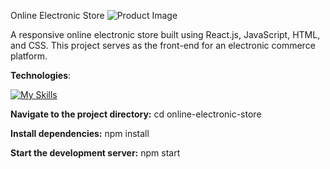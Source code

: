 Online Electronic Store
![Product Image](https://i.imgur.com/JRsK0d9.jpg)


A responsive online electronic store built using React.js, JavaScript, HTML, and CSS. This project serves as the front-end for an electronic commerce platform.

**Technologies**:


[![My Skills](https://skillicons.dev/icons?i=react,js,html,css)](https://skillicons.dev)

**Navigate to the project directory:**
cd online-electronic-store



**Install dependencies:**
npm install


**Start the development server:**
npm start


